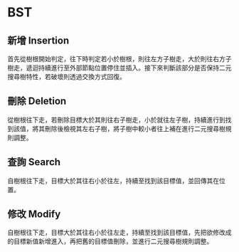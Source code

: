 # BST

## 新增 Insertion

首先從樹根開始判定，往下時判定若小於樹根，則往左方子樹走，大於則往右方子樹走，遞迴持續進行至外部節點位置停住並插入。接下來判斷該部分是否保持二元搜尋樹特性，若破壞則透過交換方式回復。

## 刪除 Deletion

從樹根往下走，若刪除目標大於其則往右子樹走，小於就往左子樹，持續進行到找到該值，將其刪除後檢視其左右子樹，將子樹中較小者往上補在進行二元搜尋樹規則調整。

## 查詢 Search

自樹根往下走，目標大於其往右小於往左，持續至找到該目標值，並回傳其在位置。

## 修改 Modify

自樹根往下走，目標大於其往右小於往左走，持續至找到該目標值，先把欲修改成的目標新值新增進入，再把舊的目標值刪除，並進行二元搜尋樹規則調整。
